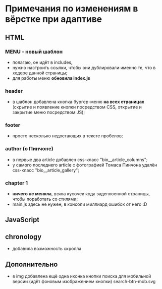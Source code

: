 # Примечания по изменениям в вёрстке при адаптиве  

## HTML  
### MENU - новый шаблон  
* полагаю, он идёт в includes,   
* нужно настроить ссылки, чтобы они дублировали именно те, что в хедере данной страницы;  
* для работы меню __обновила index.js__
### header
* в шаблон добавлена кнопка бургер-меню __на всех страницах__ (скрытие и появление кнопки посредством CSS, открытие и закрытие меню посредством JS);  
  
### footer
* просто несколько недостающих в тексте пробелов;  
  
### author (о Пинчоне)
* в первые два article добавлен css-класс "bio__article_columns";  
* у самого последнего article с фотографией Томаса Пинчона удалён css-класс "bio__article_gallery";
  
### chapter 1  
* __ничего не меняла__, взяла кусочек кода задеплоенной страницы, чтобы поработать со стилями;  
* main.js здесь не нужен, в консоли миллиард ошибок от него :D  
  
  
## JavaScript  
## chronology  
* добавила возможность скролла  
  
  
## Дополнительно  
* в img добавлена ещё одна иконка кнопки поиска для мобильной версии (идёт фоновым изображением кнопки) search-btn-mob.svg  